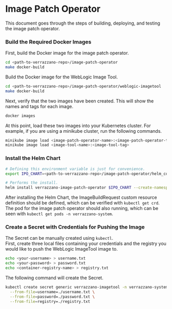 # Image Patch Operator
This document goes through the steps of building, deploying, and testing the image patch operator.

### Build the Required Docker Images
First, build the Docker image for the image patch operator.
```bash
cd <path-to-verrazzano-repo>/image-patch-operator
make docker-build
```
Build the Docker image for the WebLogic Image Tool.
```bash
cd <path-to-verrazzano-repo>/image-patch-operator/weblogic-imagetool
make docker-build
```
Next, verify that the two images have been created. This will show the names and tags for each image.
```bash
docker images
```
At this point, load these two images into your Kubernetes cluster. For example, if you are using a minikube cluster, run the following commands.
```bash
minikube image load <image-patch-operator-name>:<image-patch-operator-tag>
minikube image load <image-tool-name>:<image-tool-tag>
```

### Install the Helm Chart
```bash
# Defining this environment variable is just for convenience.
export IPO_CHART=<path-to-verrazzano-repo>/image-patch-operator/helm_config/charts/image-patch-operator

# Performs the install.
helm install verrazzano-image-patch-operator $IPO_CHART --create-namespace --namespace verrazzano-system --set-string imagePatchOperator.image=<image-patch-operator-name>:<image-patch-operator-tag> --set-string imageTool.image=<image-tool-name>:<image-tool-tag>
```
After installing the Helm Chart, the ImageBuildRequest custom resource definition should be defined, which can be verified with `kubectl get crd`. The pod for the image patch operator should also running, which can be seen with `kubectl get pods -n verrazzano-system`.

### Create a Secret with Credentials for Pushing the Image
The Secret can be manually created using `kubectl`.<br>
First, create three local files containing your credentials and the registry you would like to push the WebLogic ImageTool image to.
```bash
echo <your-username> > username.txt
echo <your-password> > password.txt
echo <container-registry-name> > registry.txt
```
The following command will create the Secret.
```bash
kubectl create secret generic verrazzano-imagetool -n verrazzano-system \
  --from-file=username=./username.txt \
  --from-file=password=./password.txt \
  --from-file=registry=./registry.txt
```
